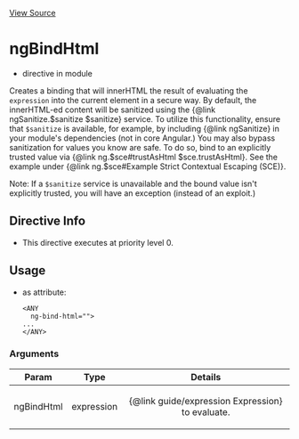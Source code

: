 

[View Source](http://github.com///tree/master/#L18276)



# ngBindHtml



* directive in module []()






Creates a binding that will innerHTML the result of evaluating the `expression` into the current
element in a secure way.  By default, the innerHTML-ed content will be sanitized using the {@link
ngSanitize.$sanitize $sanitize} service.  To utilize this functionality, ensure that `$sanitize`
is available, for example, by including {@link ngSanitize} in your module's dependencies (not in
core Angular.)  You may also bypass sanitization for values you know are safe. To do so, bind to
an explicitly trusted value via {@link ng.$sce#trustAsHtml $sce.trustAsHtml}.  See the example
under {@link ng.$sce#Example Strict Contextual Escaping (SCE)}.

Note: If a `$sanitize` service is unavailable and the bound value isn't explicitly trusted, you
will have an exception (instead of an exploit.)








## Directive Info


* This directive executes at priority level 0.


## Usage



* as attribute:
    ```
    <ANY
      ng-bind-html="">
    ...
    </ANY>
    ```




### Arguments

| Param | Type | Details |
| :--: | :--: | :--: |
| ngBindHtml | expression | <p>{@link guide/expression Expression} to evaluate.</p>  |




